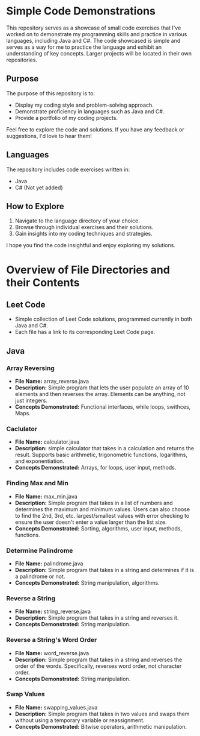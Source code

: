 # Simple Code Demonstrations

This repository serves as a showcase of small code exercises that I've worked on to demonstrate my programming skills and practice in various languages, including Java and C#. The code showcased is simple and serves as a way for me to practice the language and exhibit an understanding of key concepts. Larger projects will be located in their own repositories.

## Purpose

The purpose of this repository is to:

- Display my coding style and problem-solving approach.
- Demonstrate proficiency in languages such as Java and C#.
- Provide a portfolio of my coding projects.

Feel free to explore the code and solutions. If you have any feedback or suggestions, I'd love to hear them!

## Languages

The repository includes code exercises written in:

- Java
- C# (Not yet added)

## How to Explore

1. Navigate to the language directory of your choice.
2. Browse through individual exercises and their solutions.
3. Gain insights into my coding techniques and strategies.

I hope you find the code insightful and enjoy exploring my solutions.

# Overview of File Directories and their Contents

## Leet Code

- Simple collection of Leet Code solutions, programmed currently in both Java and C#.
- Each file has a link to its corresponding Leet Code page.

## Java

### Array Reversing

- **File Name:** array_reverse.java
- **Description:** Simple program that lets the user populate an array of 10 elements and then reverses the array. Elements can be anything, not just integers.
- **Concepts Demonstrated:** Functional interfaces, while loops, swithces, Maps.

### Caclulator 

- **File Name:** calculator.java
- **Description:** simple calculator that takes in a calculation and returns the result. Supports basic arithmetic, trigonometric functions, logarithms, and exponentiation.
- **Concepts Demonstrated:** Arrays, for loops, user input, methods.
### Finding Max and Min

- **File Name:** max_min.java
- **Description:** Simple program that takes in a list of numbers and determines the maximum and minimum values. Users can also choose to find the 2nd, 3rd, etc. largest/smallest values with error checking to ensure the user doesn't enter a value larger than the list size.
- **Concepts Demonstrated:** Sorting, algorithms, user input, methods, functions.

### Determine Palindrome

- **File Name:** palindrome.java
- **Description:** Simple program that takes in a string and determines if it is a palindrome or not.
- **Concepts Demonstrated:** String manipulation, algorithms.

### Reverse a String

- **File Name:** string_reverse.java
- **Description:** Simple program that takes in a string and reverses it. 
- **Concepts Demonstrated:** String manipulation.

### Reverse a String's Word Order

- **File Name:** word_reverse.java
- **Description:** Simple program that takes in a string and reverses the order of the words. Specifically, reverses word order, not character order.
- **Concepts Demonstrated:** String manipulation.

### Swap Values

- **File Name:** swapping_values.java
- **Description:** Simple program that takes in two values and swaps them without using a temporary variable or reassignment.
- **Concepts Demonstrated:** Bitwise operators, arithmetic manipulation.


